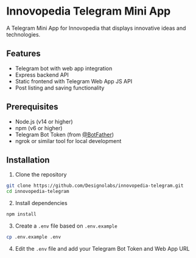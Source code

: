 # Innovopedia Telegram Mini App

A Telegram Mini App for Innovopedia that displays innovative ideas and technologies.

## Features

- Telegram bot with web app integration
- Express backend API
- Static frontend with Telegram Web App JS API
- Post listing and saving functionality

## Prerequisites

- Node.js (v14 or higher)
- npm (v6 or higher)
- Telegram Bot Token (from [@BotFather](https://t.me/BotFather))
- ngrok or similar tool for local development

## Installation

1. Clone the repository

```bash
git clone https://github.com/Designolabs/innovopedia-telegram.git
cd innovopedia-telegram
```

2. Install dependencies

```bash
npm install
```

3. Create a `.env` file based on `.env.example`

```bash
cp .env.example .env
```

4. Edit the `.env` file and add your Telegram Bot Token and Web App URL